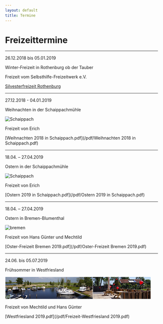 ```yaml
---
layout: default
title: Termine
---
```

# Freizeittermine

-----------------------------------------------------------------------------

26.12.2018 bis 05.01.2019

Winter-Freizeit in Rothenburg ob der Tauber 

Freizeit vom Selbsthilfe-Freizeitwerk e.V.

[Silvesterfreizeit Rothenburg](pdf/2018Rothenburg.pdf)

-----------------------------------------------------------------------------

27.12.2018 - 04.01.2019

Weihnachten in der Schaippachmühle

![Schaippach](/images/schaippach.jpeg)

Freizeit von Erich

[Weihnachten 2018 in Schaippach.pdf](/pdf/Weihnachten 2018 in Schaippach.pdf)

-----------------------------------------------------------------------------

18.04. – 27.04.2019

Ostern in der Schaippachmühle

![Schaippach](/images/schaippach.jpeg)

Freizeit von Erich

[Ostern 2019 in Schaippach.pdf](/pdf/Ostern 2019 in Schaippach.pdf)

-----------------------------------------------------------------------------

18.04. – 27.04.2019

Ostern in Bremen-Blumenthal

![bremen](/images/bremen.jpeg)

Freizeit von Hans Günter und Mechtild

[Oster-Freizeit Bremen 2019.pdf](/pdf/Oster-Freizeit Bremen 2019.pdf)

-----------------------------------------------------------------------------

24.06. bis 05.07.2019

Frühsommer in Westfriesland

![Leiste_Friesland](/images/Leiste_Friesland.jpg)

Freizeit von Mechtild und Hans Günter

[Westfriesland 2019.pdf](/pdf/Freizeit-Westfriesland 2019.pdf)
